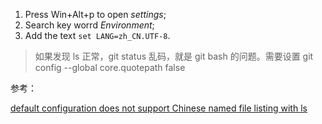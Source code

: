 1. Press Win+Alt+p to open *settings*;
2. Search key worrd *Environment*;
3. Add the text `set LANG=zh_CN.UTF-8`.

> 如果发现 ls 正常，git status 乱码，就是 git bash 的问题。需要设置 git config --global core.quotepath false



参考：

[default configuration does not support Chinese named file listing with ls](https://github.com/cmderdev/cmder/issues/985)

